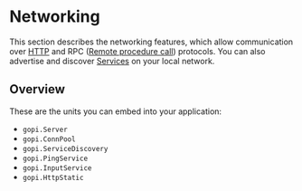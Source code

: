 # Networking

This section describes the networking features, which allow communication over 
[HTTP](https://en.wikipedia.org/wiki/Hypertext_Transfer_Protocol)
and RPC ([Remote procedure call](https://en.wikipedia.org/wiki/Remote_procedure_call))
protocols. You can also advertise and discover
[Services](https://en.wikipedia.org/wiki/Service_discovery) on your local network.

## Overview

These are the units you can embed into your application:

  * `gopi.Server`
  * `gopi.ConnPool`
  * `gopi.ServiceDiscovery`
  * `gopi.PingService`
  * `gopi.InputService`
  * `gopi.HttpStatic`

